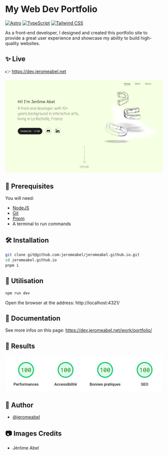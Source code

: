 # My Web Dev Portfolio

[![Astro](https://img.shields.io/badge/Astro-5-BC52EE)](https://astro.build/)
[![TypeScript](https://img.shields.io/badge/TypeScript-5-3178C6)](https://www.typescriptlang.org/)
[![Tailwind CSS](https://img.shields.io/badge/Tailwind_CSS-4-38BDF8)](https://tailwindcss.com/)

As a front-end developer, I designed and created this portfolio site to provide a great user experience and showcase my ability to build high-quality websites.

## ✨ Live

👉 https://dev.jeromeabel.net

![Screenshot of the Website dev.jeromeabel.net](./docs/screen.png)

## 🚨 Prerequisites

You will need:

- [NodeJS](https://nodejs.org/)
- [Git](https://git-scm.com/)
- [Pnpm](https://pnpm.io/)
- A terminal to run commands

## 🛠️ Installation

```sh
git clone git@github.com:jeromeabel/jeromeabel.github.io.git
cd jeromeabel.github.io
pnpm i
```

## 🚀 Utilisation

```sh
npm run dev
```

Open the browser at the address: http://localhost:4321/

## 📝 Documentation

See more infos on this page: https://dev.jeromeabel.net/work/portfolio/

## 🎉 Results

![Screenshot of Pagespeed scores](./docs/report.png)

## 👤 Author

- [@jeromeabel](https://github.com/jeromeabel)

## 📷 Images Credits

- Jérôme Abel
